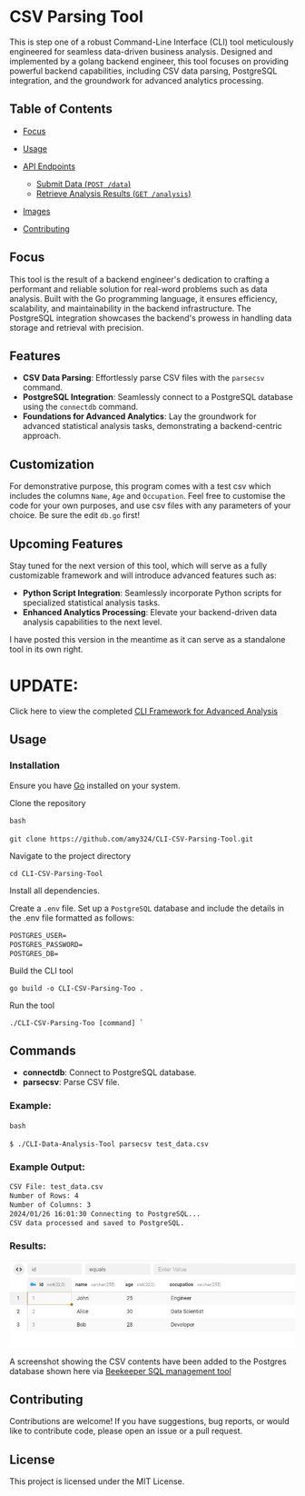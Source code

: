 # CSV Parsing Tool

This is step one of a robust Command-Line Interface (CLI) tool meticulously engineered for seamless data-driven business analysis. Designed and implemented by a golang backend engineer, this tool focuses on providing powerful backend capabilities, including CSV data parsing, PostgreSQL integration, and the groundwork for advanced analytics processing. 

## Table of Contents


-   [Focus](#focusn)
-   [Usage](#usage)
-   [API Endpoints](#api-endpoints)
    -   [Submit Data (`POST /data`)](#submit-data-post-data)
    -   [Retrieve Analysis Results (`GET /analysis`)](#retrieving-analysis-results)
-   [Images](#images)

-   [Contributing](#contributing)

## Focus

This tool is the result of a backend engineer's dedication to crafting a performant and reliable solution for real-word problems such as data analysis. Built with the Go programming language, it ensures efficiency, scalability, and maintainability in the backend infrastructure. The PostgreSQL integration showcases the backend's prowess in handling data storage and retrieval with precision.

## Features

- **CSV Data Parsing**: Effortlessly parse CSV files with the `parsecsv` command.
- **PostgreSQL Integration**: Seamlessly connect to a PostgreSQL database using the `connectdb` command.
- **Foundations for Advanced Analytics**: Lay the groundwork for advanced statistical analysis tasks, demonstrating a backend-centric approach.


## Customization

For demonstrative purpose, this program comes with a test csv which includes the columns `Name`, `Age` and `Occupation`. Feel free to customise the code for your own purposes, and use csv files with any parameters of your choice. Be sure the edit `db.go` first! 

## Upcoming Features

Stay tuned for the next version of this tool, which will serve as a fully customizable framework and will introduce advanced features such as:

-   **Python Script Integration**: Seamlessly incorporate Python scripts for specialized statistical analysis tasks.
-   **Enhanced Analytics Processing**: Elevate your backend-driven data analysis capabilities to the next level.

I have posted this version in the meantime as it can serve as a standalone tool in its own right.

# UPDATE:
Click here to view the completed  [CLI Framework for Advanced Analysis](https://github.com/amy324/CLI-Framework-for-Advanced-Analysis.git)

## Usage

### Installation

Ensure you have [Go](https://golang.org/) installed on your system.

Clone the repository
```
bash

git clone https://github.com/amy324/CLI-CSV-Parsing-Tool.git
```
 Navigate to the project directory
 ```
cd CLI-CSV-Parsing-Tool
```
Install all dependencies.

Create a `.env` file. Set up a `PostgreSQL` database and include the details in the .env file formatted as follows:
```
POSTGRES_USER=
POSTGRES_PASSWORD=
POSTGRES_DB=

```
Build the CLI tool
```
go build -o CLI-CSV-Parsing-Too .
```

 Run the tool
 ```
./CLI-CSV-Parsing-Too [command] `
```
## Commands


-   **connectdb**: Connect to PostgreSQL database.
-   **parsecsv**: Parse CSV file.

### Example:


```
bash

$ ./CLI-Data-Analysis-Tool parsecsv test_data.csv

```
### Example Output: 
```
CSV File: test_data.csv
Number of Rows: 4
Number of Columns: 3
2024/01/26 16:01:30 Connecting to PostgreSQL...
CSV data processed and saved to PostgreSQL.
```
### Results:

![Postgres Results](image/db-demo.png)

A screenshot showing the CSV contents have been added to the Postgres database shown here via [Beekeeper SQL management tool](https://www.beekeeperstudio.io/get)

 
## Contributing


Contributions are welcome! If you have suggestions, bug reports, or would like to contribute code, please open an issue or a pull request.

License
-------

This project is licensed under the MIT License.

